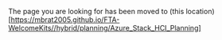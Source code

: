 The page you are looking for has been moved to (this location)[https://mbrat2005.github.io/FTA-WelcomeKits//hybrid/planning/Azure_Stack_HCI_Planning]
